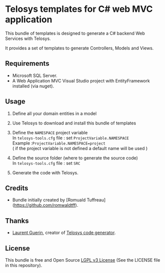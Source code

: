 # Telosys templates for C# web MVC application

This bundle of templates is designed to generate a C# backend Web Services with Telosys.

It provides a set of templates to generate Controllers, Models and Views.

## Requirements

- Microsoft SQL Server.
- A Web Application MVC Visual Studio project with EntityFramework installed (via nuget).

## Usage

1. Define all your domain entities in a model

2. Use Telosys to download and install this bundle of templates

3. Define the `NAMESPACE` project variable  
In `telosys-tools.cfg` file : set `ProjectVariable.NAMESPACE`  
Example :`ProjectVariable.NAMESPACE=project`  
( if the project variable is not defined a default name will be used )

4. Define the source folder (where to generate the source code)  
In `telosys-tools.cfg` file : set `SRC`  

5. Generate the code with Telosys.  


## Credits

- Bundle initially created by [Romuald Tuffreau] (https://github.com/romwaldtff).

## Thanks

- [Laurent Guerin](https://github.com/l-gu), creator of [Telosys code generator](http://www.telosys.org/).

## License

This bundle is free and Open Source
[LGPL v3 License](https://www.gnu.org/licenses/lgpl-3.0.en.html) (See the LICENSE file in this repository).

